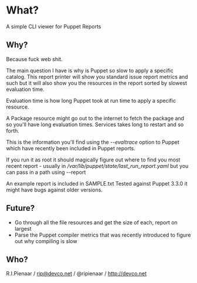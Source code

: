 What?
=====

A simple CLI viewer for Puppet Reports

Why?
----

Because fuck web shit.

The main question I have is why is Puppet so slow to apply a specific
catalog.  This report printer will show you standard issue report metrics
and such but it will also show you the resources in the report sorted
by slowest evaluation time.

Evaluation time is how long Puppet took at run time to apply a specific
resource.

A Package resource might go out to the internet to fetch the package and
so you'll have long evaluation times.  Services takes long to restart
and so forth.

This is the information you'll find using the _--evaltrace_ option to
Puppet which have recently been included in Puppet reports.

If you run it as root it should magically figure out where to find you
most recent report - usually in */var/lib/puppet/state/last_run_report.yaml*
but you can pass in a path using --report

An example report is included in SAMPLE.txt  Tested against Puppet 3.3.0
it might have bugs against older versions.

Future?
-------

 * Go through all the file resources and get the size of each, report on
   largest
 * Parse the Puppet compiler metrics that was recently introduced to figure
   out why compiling is slow

Who?
----

R.I.Pienaar / rip@devco.net / @ripienaar / http://devco.net
